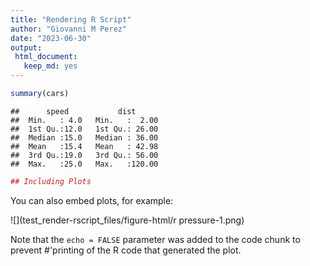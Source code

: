 ```yaml
---
title: "Rendering R Script"
author: "Giovanni M Perez"
date: "2023-06-30"
output: 
 html_document:
   keep_md: yes
---
```




```r
summary(cars)
```

```
##      speed           dist       
##  Min.   : 4.0   Min.   :  2.00  
##  1st Qu.:12.0   1st Qu.: 26.00  
##  Median :15.0   Median : 36.00  
##  Mean   :15.4   Mean   : 42.98  
##  3rd Qu.:19.0   3rd Qu.: 56.00  
##  Max.   :25.0   Max.   :120.00
```

```r
## Including Plots
```

You can also embed plots, for example:

![](test_render-rscript_files/figure-html/r pressure-1.png)<!-- -->

Note that the `echo = FALSE` parameter was added to the code chunk to prevent #'printing of the R code that generated the plot.
